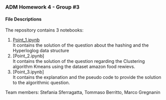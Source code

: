 ### ADM Homework 4 - Group #3

#### File Descriptions
The repository contains 3 notebooks:

1. [Point_1.ipynb]()\
It contains the solution of the question about the hashing and the Hyperloglog data structure
2. [Point_2.ipynb]\
It contains the solution of the question regarding the Clustering algorithm Kmeans using the dataset amazon food rewievs.
3. [Point_3.ipynb]\
It contains the explanation and the pseudo code to provide the solution to the algorithmic question.

Team members: Stefania Sferragatta, Tommaso Berritto, Marco Gregnanin
